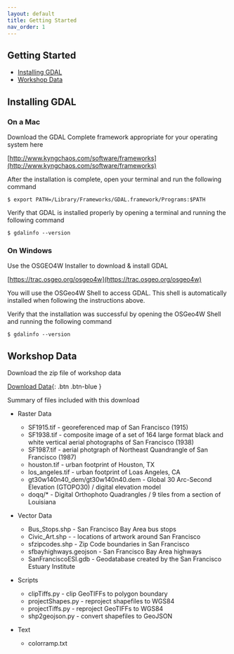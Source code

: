 ```yaml
---
layout: default
title: Getting Started
nav_order: 1
---
```


## Getting Started

* [Installing GDAL](#installing-gdal)
* [Workshop Data](#workshop-data)

## Installing GDAL

### On a Mac

Download the GDAL Complete framework appropriate for your operating system here

[http://www.kyngchaos.com/software/frameworks](http://www.kyngchaos.com/software/frameworks)

After the installation is complete, open your terminal and run the following command

 ```
 $ export PATH=/Library/Frameworks/GDAL.framework/Programs:$PATH
 ```

Verify that GDAL is installed properly by opening a terminal and running the following command

```
$ gdalinfo --version
```

### On Windows



Use the OSGEO4W Installer to download & install GDAL

[https://trac.osgeo.org/osgeo4w](https://trac.osgeo.org/osgeo4w)

You will use the OSGeo4W Shell to access GDAL. This shell is automatically installed when following the instructions above. 

Verify that the installation was successful by opening the OSGeo4W Shell and running the following command

```
$ gdalinfo --version
```


## Workshop Data

Download the zip file of workshop data

[Download Data](../data/us-national-parks.geojson){: .btn .btn-blue }

Summary of files included with this download

* Raster Data
  - SF1915.tif - georeferenced map of San Francisco (1915)
  - SF1938.tif - composite image of a set of 164 large format black and white vertical aerial photographs of San Francisco (1938)
  - SF1987.tif - aerial photgraph of Northeast Quandrangle of San Francisco (1987)
  - houston.tif - urban footprint of Houston, TX
  - los_angeles.tif - urban footprint of Loas Angeles, CA
  - gt30w140n40_dem/gt30w140n40.dem - Global 30 Arc-Second Elevation (GTOPO30) / digital elevation model 
  - doqq/* - Digital Orthophoto Quadrangles / 9 tiles from a section of Louisiana

* Vector Data
  - Bus_Stops.shp - San Francisco Bay Area bus stops
  - Civic_Art.shp - - locations of artwork around San Francisco
  - sfzipcodes.shp - Zip Code boundaries in San Francisco
  - sfbayhighways.geojson - San Francisco Bay Area highways
  - SanFranciscoESI.gdb - Geodatabase created by the San Francisco Estuary Institute 

* Scripts
  - clipTiffs.py - clip GeoTIFFs to polygon boundary
  - projectShapes.py - reproject shapefiles to WGS84
  - projectTiffs.py - reproject GeoTIFFs to WGS84
  - shp2geojson.py - convert shapefiles to GeoJSON

* Text
  - colorramp.txt
